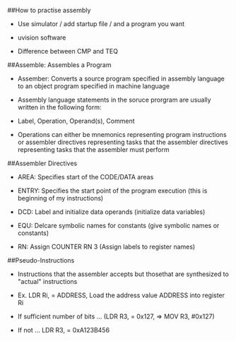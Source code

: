 ##How to practise assembly

- Use simulator / add startup file / and a program you want

- uvision software

- Difference between CMP and TEQ

##Assemble: Assembles a Program

- Assember: Converts a source program specified in assembly language to an object program specified in machine language

- Assembly language statements in the soruce prorgram are usually written in the following form:

- Label, Operation, Operand(s), Comment

- Operations can either be mnemonics representing program instructions or assembler directives representing tasks that the
assembler directives representing tasks that the assembler must perform

##Assembler Directives

- AREA: Specifies start of the CODE/DATA areas

- ENTRY: Specifies the start point of the program execution (this is beginning of my instructions)

- DCD: Label and initialize data operands (initialize data variables)

- EQU: Delcare symbolic names for constants (give symbolic names or constants)

- RN: Assign COUNTER RN 3 (Assign labels to register names)

##Pseudo-Instructions

- Instructions that the assembler accepts but thosethat are synthesized to "actual" instructions

- Ex. LDR Ri, = ADDRESS, Load the address value ADDRESS into register Ri

- If sufficient number of bits ... (LDR R3, = 0x127, => MOV R3, #0x127)

- If not ... LDR R3, = 0xA123B456

